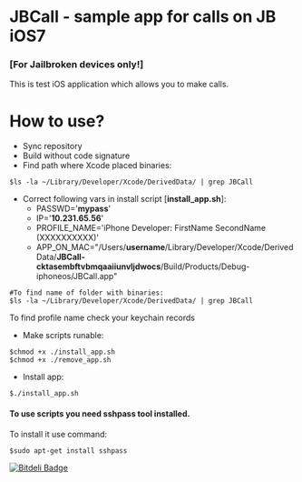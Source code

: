 JBCall - sample app for calls on JB iOS7
=======

###  [For Jailbroken devices only!]

This is test iOS application which allows you to make calls.

# How to use?

* Sync repository
* Build without code signature
* Find path where Xcode placed binaries:
```
$ls -la ~/Library/Developer/Xcode/DerivedData/ | grep JBCall
```
* Correct following vars in install script [**install_app.sh**]:
    * PASSWD='**mypass**'
    * IP='**10.231.65.56**'
    * PROFILE_NAME='iPhone Developer: FirstName  SecondName (XXXXXXXXXX)'
    * APP_ON_MAC="/Users/**username**/Library/Developer/Xcode/DerivedData/**JBCall-cktasembftvbmqaaiiunvljdwocs**/Build/Products/Debug-iphoneos/JBCall.app"
```
#To find name of folder with binaries:
$ls -la ~/Library/Developer/Xcode/DerivedData/ | grep JBCall
```
  To find profile name check your keychain records
* Make scripts runable:
```
$chmod +x ./install_app.sh
$chmod +x ./remove_app.sh
```
* Install app:
```
$./install_app.sh
```

#### To use scripts you need **sshpass** tool installed.
To install it use command:
```
$sudo apt-get install sshpass
```


[![Bitdeli Badge](https://d2weczhvl823v0.cloudfront.net/0x8BADFOOD/ios7-makecall-sample/trend.png)](https://bitdeli.com/free "Bitdeli Badge")

